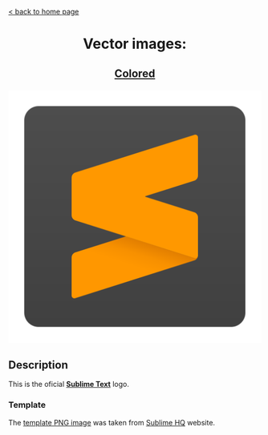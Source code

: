 [&lt; back to home page](../../../../ "Home page")

<h1><p align="center">Vector images: </p></h1>

<h2><p align="center"><a href="Sublime Text.colored.svg" title="Sublime Text colored icon">Colored</a></p></h2>
<div>
	<img src="Sublime Text.colored.svg" alt="Sublime Text colored icon" title="Sublime Text colored icon">
</div>

## Description

This is the oficial **[Sublime Text](https://www.sublimetext.com "Visit sublimetext.com")** logo.

### Template

The [template PNG image](https://www.sublimehq.com/images/sublime_text.png "See template PNG file") was taken from [Sublime HQ](https://www.sublimehq.com "Visit sublimehq.com") website.